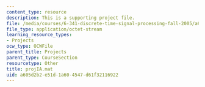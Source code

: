 ```yaml
---
content_type: resource
description: This is a supporting project file.
file: /media/courses/6-341-discrete-time-signal-processing-fall-2005/a605d2b2e51d1a604547d61f32116922_projIA.mat
file_type: application/octet-stream
learning_resource_types:
- Projects
ocw_type: OCWFile
parent_title: Projects
parent_type: CourseSection
resourcetype: Other
title: projIA.mat
uid: a605d2b2-e51d-1a60-4547-d61f32116922
---
```

